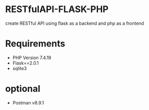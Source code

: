 # RESTfulAPI-FLASK-PHP
create RESTful API using flask as a backend and php as a frontend

# Requirements
- PHP Version 7.4.19
- Flask==2.0.1
- sqlite3

# optional
- Postman v8.9.1
